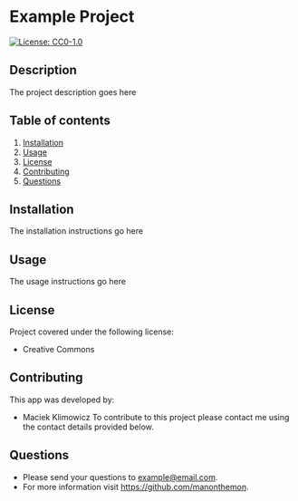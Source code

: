 # Example Project

  [![License: CC0-1.0](https://img.shields.io/badge/License-CC0_1.0-lightgrey.svg)](http://creativecommons.org/publicdomain/zero/1.0/)<br>

  ## Description 
  The project description goes here

  ## Table of contents
1. [Installation](#installation)
2. [Usage](#usage)
3. [License](#license)
4. [Contributing](#contributing)
5. [Questions](#questions)

  ## Installation
The installation instructions go here

## Usage
 The usage instructions go here

 ## License
 Project covered under the following license: 
 - Creative Commons<br>
  
 ## Contributing
 This app was developed by:
 - Maciek Klimowicz
 To contribute to this project please contact me using the contact details provided below.
  
 ## Questions
   - Please send your questions to example@email.com.
   - For more information visit https://github.com/manonthemon. 